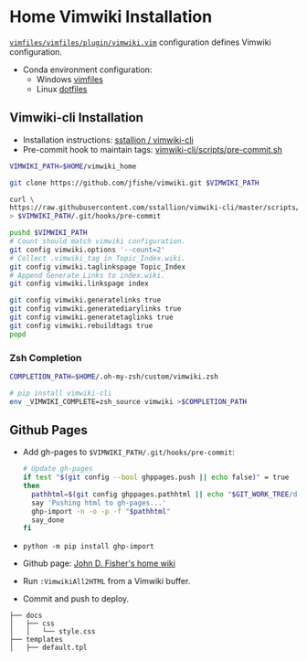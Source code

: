 # Home Vimwiki Installation

[`vimfiles/vimfiles/plugin/vimwiki.vim`](https://github.com/jfishe/vimfiles/blob/ebeb257cb1af6a5489ba5608d737d174dc74a878/vimfiles/plugin/vimwiki.vim#L46)
configuration defines Vimwiki configuration.

- Conda environment configuration:
  - Windows [vimfiles](https://github.com/jfishe/vimfiles)
  - Linux [dotfiles](https://github.com/jfishe/dotfiles)

## Vimwiki-cli Installation

- Installation instructions:
  [sstallion / vimwiki-cli](https://github.com/sstallion/vimwiki-cli)
- Pre-commit hook to maintain tags:
  [vimwiki-cli/scripts/pre-commit.sh](https://github.com/sstallion/vimwiki-cli/blob/master/scripts/pre-commit.sh)

```bash
VIMWIKI_PATH=$HOME/vimwiki_home

git clone https://github.com/jfishe/vimwiki.git $VIMWIKI_PATH

curl \
https://raw.githubusercontent.com/sstallion/vimwiki-cli/master/scripts/pre-commit.sh \
> $VIMWIKI_PATH/.git/hooks/pre-commit

pushd $VIMWIKI_PATH
# Count should match vimwiki configuration.
git config vimwiki.options '--count=2'
# Collect .vimwiki_tag in Topic_Index.wiki.
git config vimwiki.taglinkspage Topic_Index
# Append Generate Links to index.wiki.
git config vimwiki.linkspage index

git config vimwiki.generatelinks true
git config vimwiki.generatediarylinks true
git config vimwiki.generatetaglinks true
git config vimwiki.rebuildtags true
popd
```

### Zsh Completion

```bash
COMPLETION_PATH=$HOME/.oh-my-zsh/custom/vimwiki.zsh

# pip install vimwiki-cli
env _VIMWIKI_COMPLETE=zsh_source vimwiki >$COMPLETION_PATH
```

## Github Pages

- Add gh-pages to `$VIMWIKI_PATH/.git/hooks/pre-commit`:

  ```bash
  # Update gh-pages
  if test "$(git config --bool ghppages.push || echo false)" = true
  then
    pathhtml=$(git config ghppages.pathhtml || echo "$GIT_WORK_TREE/docs")
    say 'Pushing html to gh-pages...'
    ghp-import -n -o -p -f "$pathhtml"
    say_done
  fi
  ```

- `python -m pip install ghp-import`
- Github page: [John D. Fisher's home wiki](https://jfishe.github.io/vimwiki/)
- Run `:VimwikiAll2HTML` from a Vimwiki buffer.
- Commit and push to deploy.

```text
├── docs
│   ├── css
│   │   └── style.css
├── templates
│   ├── default.tpl
```
